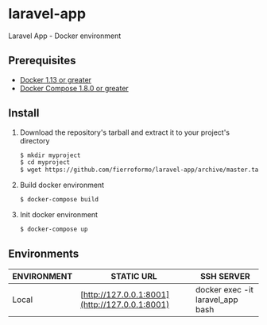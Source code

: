 # laravel-app
Laravel App - Docker environment


## Prerequisites
+ [Docker 1.13 or greater](https://www.docker.com)
+ [Docker Compose 1.8.0 or greater](https://docs.docker.com/compose/)


## Install
1. Download the repository's tarball and extract it to your project's directory

    ```bash
    $ mkdir myproject
    $ cd myproject
    $ wget https://github.com/fierroformo/laravel-app/archive/master.tar.gz -O - | tar -xz --strip 1
    ```

2. Build docker environment

    ```bash
    $ docker-compose build
    ```

3. Init docker environment

    ```bash
    $ docker-compose up
    ```


## Environments
ENVIRONMENT | STATIC URL | SSH SERVER
------------ | ------------- | -------------
Local | [http://127.0.0.1:8001](http://127.0.0.1:8001) | docker exec -it laravel_app bash

